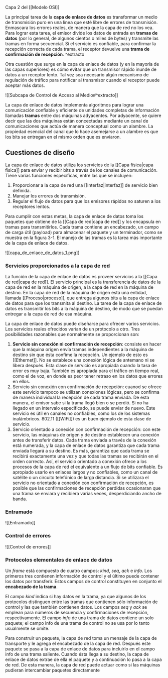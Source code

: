 Capa 2 del [[Modelo OSI]]

La principal tarea de la **capa de enlace de datos** es transformar un medio de transmisión puro en una línea que esté libre de errores de transmisión. Enmascara los errores reales, de manera que la capa de red no los vea. Para lograr esta tarea, el emisor divide los datos de entrada en **tramas de datos** (por lo general, de algunos cientos o miles de bytes) y transmite las tramas en forma secuencial. Si el servicio es confiable, para confirmar la recepción correcta de cada trama, el receptor devuelve una **trama de confirmación de recepción**. ^extracto

Otra cuestión que surge en la capa de enlace de datos (y en la mayoría de las capas superiores) es cómo evitar que un transmisor rápido inunde de datos a un receptor lento. Tal vez sea necesario algún mecanismo de regulación de tráfico para notificar al transmisor cuando el receptor puede aceptar más datos.

![[Subcapa de Control de Acceso al Medio#^extracto]]

La capa de enlace de datos implementa algoritmos para lograr una comunicación confiable y eficiente de unidades completas de información llamadas **tramas** entre dos máquinas adyacentes. Por adyacente, se quiere decir que las dos máquinas están concectadas mediante un canal de comunicaciones que actúa de manera conceptual como un alambre. La propiedad esencial del canal que lo hace asemejarse a un alambre es que los bits se entregan en el mismo orden que es enviaron.

## Cuestiones de diseño
La capa de enlace de datos utiliza los servicios de la [[Capa física|capa física]] para enviar y recibir bits a través de los canales de comunicación. Tiene varias funciones específicas, entre las que se incluyen:
1. Proporcionar a la capa de red una [[Interfaz|interfaz]] de servicio bien definida.
2. Manejar los errores de transmisión. 
3. Regular el flujo de datos para que los emisores rápidos no saturen a los receptores lentos.

Para cumplir con estas metas, la capa de enlace de datos toma los paquetes que obtiene de la [[Capa de red|capa de red]] y los encapsula en tramas para transmitirlos. Cada trama contiene un encabezado, un campo de carga útil (payload) para almacenar el paquete y un terminador, como se muestra en la figura 3-1. El manejo de las tramas es la tarea más importante de la capa de enlace de datos.

![[capa_de_enlace_de_datos_1.png]]

### Servicios proporcionados a la capa de red
La función de la capa de enlace de datos es proveer servicios a la [[Capa de red|capa de red]]. El servicio principal es la transferencia de datos de la capa de red en la máquina de origen, a la capa de red en la máquina de destino. En la capa de red de la máquina de origen está una entidad, llamada [[Proceso|proceso]], que entrega algunos bits a la capa de enlace de datos para que los transmita al destino. La tarea de la capa de enlace de datos es transmitir los bits a la máquina de destino, de modo que se puedan entregar a la capa de red de esa máquina.

La capa de enlace de datos puede diseñarse para ofrecer varios servicios. Los servicios reales ofrecidos varían de un protocolo a otro. Tres posibilidades razonables que normalmente se proporcionan son: 
1. **Servicio sin conexión ni confirmación de recepción**: consiste en hacer que la máquina origen envía tramas independientes a la máquina de destino sin que ésta confime la recepción. Un ejemplo de esto es [[Ethernet]]. No se establece una conexión lógica de antemano ni se libera después. Esta clase de servicio es apropiada cuando la tasa de error es muy baja. También es apropiada para el tráfico en tiempo real, como el de voz, en donde es peor tener retraso en los datos que errores en ellos.
2. Servicio sin conexión con confirmación de recepción: cuanod se ofrece este servicio tampoco se utilizan conexiones lógicas, pero se confirma de manera individual la recepción de cada trama enviada. De esta manera, el emisor sabe si la trama llegó bien o se perdió. Si no ha llegado en un intervalo especificado, se puede enviar de nuevo. Este servicio es útil en canales no confiables, como los de los sistemas inalámbricos. 802.11 ([[WiFi]]) es un buen ejemplo de esta clase de servicio.
3. Servicio orientado a conexión con confirmación de recepción: con este servicio, las máquinas de origen y de destino establecen una conexión antes de transferir datos. Cada trama enviada a través de la conexión está numerada, y la capa de enlace de datos garantiza que cada trama enviada llegará a su destino. Es más, garantiza que cada trama se recibirá exactamente una vez y que todas las tramas se recibirán en el orden correcto. Así, el servicio orientado a conexión ofrece a los procesos de la capa de red el equivalente a un flujo de bits confiable. Es apropiado usarlo en enlaces largos y no confiables, como un canal de satélite o un circuito telefónico de larga distancia. Si se utilizara el servicio no orientado a conexión con confirmación de recepción, es posible que las confirmaciones de recepción perdidas ocasionaran que una trama se enviara y recibiera varias veces, desperdiciando ancho de banda.

### Entramado
![[Entramado]]

### Control de errores
![[Control de errores]]

### Protocolos elementales de enlace de datos
Un *frame* está compuesto de cuatro campos: *kind*, *seq*, *ack* e *info*. Los primeros tres contienen información de control y el último puede contener los datos por transferir. Estos campos de control constituyen en conjunto el **encabezado de la trama**.

El campo *kind* indica si hay datos en la trama, ya que algunos de los protocolos distinguen entre las tramas que contienen sólo información de control y las que también contienen datos. Los campos *seq* y *ack* se emplean para números de secuencia y confirmaciones de recepción, respectivamente. El campo *info* de una trama de datos contiene un solo paquete; el campo info de una trama de control no se usa por lo tanto usualmente se omite.

Para construir un paquete, la capa de red toma un mensaje de la capa de transporte y le agrega el encabezado de la capa de red. Después este paquete se pasa a la capa de enlace de datos para incluirlo en el campo info de una trama saliente. Cuando ésta llega a su destino, la capa de enlace de datos extrae de ella el paquete y a continuación lo pasa a la capa de red. De esta manera, la capa de red puede actuar como si las máquinas pudieran intercambiar paquetes directamente